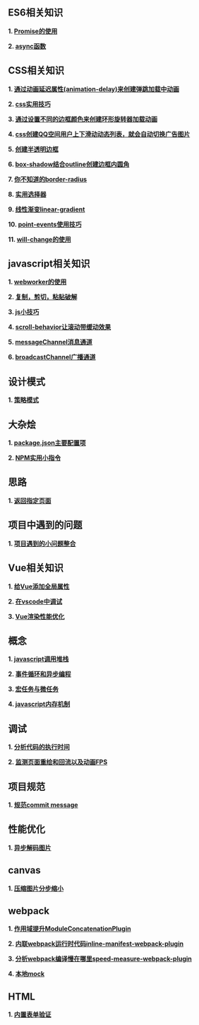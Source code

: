
## ES6相关知识
**1. [Promise的使用](https://github.com/13916253446/blog/issues/1)**

**2. [async函数](https://github.com/13916253446/blog/issues/13)**


## CSS相关知识
**1. [通过动画延迟属性(animation-delay)来创建弹跳加载中动画](https://github.com/13916253446/blog/issues/2)**

**2. [css实用技巧](https://github.com/13916253446/blog/issues/3)**

**3. [通过设置不同的边框颜色来创建环形旋转器加载动画](https://github.com/13916253446/blog/issues/4)**

**4. [css创建QQ空间用户上下滑动动态列表，就会自动切换广告图片](https://github.com/13916253446/blog/issues/5)**

**5. [创建半透明边框](https://github.com/13916253446/blog/issues/6)**

**6. [box-shadow结合outline创建边框内圆角](https://github.com/13916253446/blog/issues/7)**

**7. [你不知道的border-radius](https://github.com/13916253446/blog/issues/8)**

**8. [实用选择器](https://github.com/13916253446/blog/issues/9)**

**9. [线性渐变linear-gradient](https://github.com/13916253446/blog/issues/10)**

**10. [point-events使用技巧](https://github.com/13916253446/blog/issues/14)**

**11. [will-change的使用](https://github.com/13916253446/blog/issues/15)**


## javascript相关知识

**1. [webworker的使用](https://github.com/13916253446/blog/issues/11)**

**2. [复制，剪切，粘贴破解](https://github.com/13916253446/blog/issues/12)**

**3. [js小技巧](https://github.com/13916253446/blog/issues/17)**

**4. [scroll-behavior让滚动带缓动效果](https://github.com/13916253446/blog/issues/18)**

**5. [messageChannel消息通道](https://github.com/13916253446/blog/issues/40)**

**6. [broadcastChannel广播通道](https://github.com/13916253446/blog/issues/41)**

## 设计模式

**1. [策略模式](https://github.com/13916253446/blog/issues/22)**

## 大杂烩

**1. [package.json主要配置项](https://github.com/13916253446/blog/issues/19)**

**2. [NPM实用小指令](https://github.com/13916253446/blog/issues/35)**

## 思路

**1. [返回指定页面](https://github.com/13916253446/blog/issues/20)**

## 项目中遇到的问题

**1. [项目遇到的小问题整合](https://github.com/13916253446/blog/issues/21)**

## Vue相关知识

**1. [给Vue添加全局属性](https://github.com/13916253446/blog/issues/23)**

**2. [在vscode中调试](https://github.com/13916253446/blog/issues/24)**

**3. [Vue渲染性能优化](https://github.com/13916253446/blog/issues/30)**

## 概念

**1. [javascript调用堆栈](https://github.com/13916253446/blog/issues/25)**

**2. [事件循环和异步编程](https://github.com/13916253446/blog/issues/27)**

**3. [宏任务与微任务](https://github.com/13916253446/blog/issues/28)**

**4. [javascript内存机制](https://github.com/13916253446/blog/issues/42)**

## 调试

**1. [分析代码的执行时间](https://github.com/13916253446/blog/issues/26)**

**2. [监测页面重绘和回流以及动画FPS](https://github.com/13916253446/blog/issues/39)**

## 项目规范

**1. [规范commit message](https://github.com/13916253446/blog/issues/29)**

## 性能优化

**1. [异步解码图片](https://github.com/13916253446/blog/issues/31)**

## canvas

**1. [压缩图片分步缩小](https://github.com/13916253446/blog/issues/32)**

## webpack

**1. [作用域提升ModuleConcatenationPlugin](https://github.com/13916253446/blog/issues/33)**

**2. [内联webpack运行时代码inline-manifest-webpack-plugin](https://github.com/13916253446/blog/issues/34)**

**3. [分析webpack编译慢在哪里speed-measure-webpack-plugin](https://github.com/13916253446/blog/issues/36)**

**4. [本地mock](https://github.com/13916253446/blog/issues/37)**

## HTML

**1. [内置表单验证](https://github.com/13916253446/blog/issues/38)**
